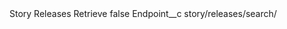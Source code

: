 <?xml version="1.0" encoding="UTF-8"?>
<CustomMetadata xmlns="http://soap.sforce.com/2006/04/metadata" xmlns:xsi="http://www.w3.org/2001/XMLSchema-instance" xmlns:xsd="http://www.w3.org/2001/XMLSchema">
    <label>Story Releases Retrieve</label>
    <protected>false</protected>
    <values>
        <field>Endpoint__c</field>
        <value xsi:type="xsd:string">story/releases/search/</value>
    </values>
</CustomMetadata>
